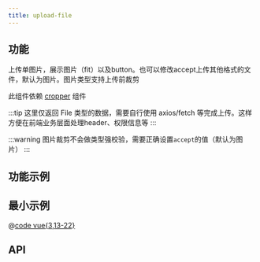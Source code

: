 ```yaml
---
title: upload-file
---
```


## 功能

上传单图片，展示图片（fit）以及button。也可以修改accept上传其他格式的文件，默认为图片。图片类型支持上传前裁剪

此组件依赖 [cropper](./cropper.md) 组件

:::tip
这里仅返回 File 类型的数据，需要自行使用 axios/fetch 等完成上传。这样方便在前端业务层面处理header、权限信息等
:::

:::warning
图片裁剪不会做类型强校验，需要正确设置`accept`的值（默认为图片）
:::


## 功能示例

<Example />

## 最小示例

@[code vue{3,13-22}](@/components/upload-file/docs/simple.vue)

## API

<Usage />

<script setup>
import Example from "@/components/upload-file/docs/example.vue";
import Usage from "@/components/upload-file/docs/usage.vue";
</script>